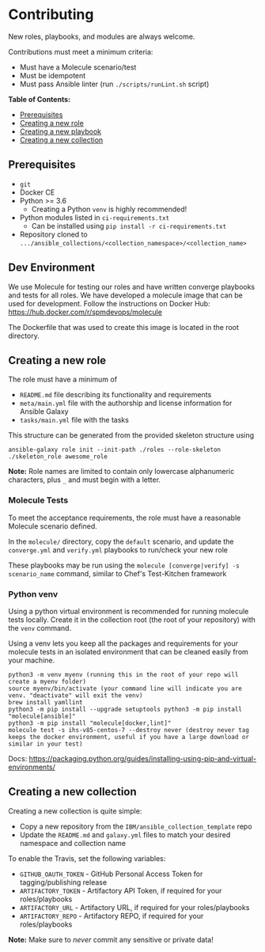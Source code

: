 # Contributing

New roles, playbooks, and modules are always welcome.

Contributions must meet a minimum criteria:

* Must have a Molecule scenario/test
* Must be idempotent
* Must pass Ansible linter (run `./scripts/runLint.sh` script)

**Table of Contents:**

* [Prerequisites](#prerequisites)
* [Creating a new role](#creating-a-new-role)
* [Creating a new playbook](#creating-a-new-playbook)
* [Creating a new collection](#creating-a-new-collection)

## Prerequisites

* `git`
* Docker CE
* Python >= 3.6
  * Creating a Python `venv` is highly recommended!
* Python modules listed in `ci-requirements.txt`
  * Can be installed using `pip install -r ci-requirements.txt`
* Repository cloned to `.../ansible_collections/<collection_namespace>/<collection_name>`

## Dev Environment

We use Molecule for testing our roles and have written converge playbooks and tests for all roles. We have developed a molecule image that can be used for development. Follow the instructions on Docker Hub:
https://hub.docker.com/r/spmdevops/molecule

The Dockerfile that was used to create this image is located in the root directory.

## Creating a new role

The role must have a minimum of
* `README.md` file describing its functionality and requirements
* `meta/main.yml` file with the authorship and license information for Ansible Galaxy
* `tasks/main.yml` file with the tasks

This structure can be generated from the provided skeleton structure using

```
ansible-galaxy role init --init-path ./roles --role-skeleton ./skeleton_role awesome_role
```

**Note:** Role names are limited to contain only lowercase alphanumeric characters, plus `_` and must begin with a letter.

### Molecule Tests

To meet the acceptance requirements, the role must have a reasonable Molecule scenario defined.

In the `molecule/` directory, copy the `default` scenario, and update the `converge.yml` and `verify.yml` playbooks to run/check your new role

These playbooks may be run using the `molecule [converge|verify] -s scenario_name` command, similar to Chef's Test-Kitchen framework

### Python venv

Using a python virtual environment is recommended for running molecule tests locally. Create it in the collection root (the root of your repository) with the `venv` command.

Using a venv lets you keep all the packages and requirements for your molecule tests in an isolated environment that can be cleaned easily from your machine.

```
python3 -m venv myenv (running this in the root of your repo will create a myenv folder)
source myenv/bin/activate (your command line will indicate you are venv. "deactivate" will exit the venv)
brew install yamllint
python3 -m pip install --upgrade setuptools python3 -m pip install "molecule[ansible]"
python3 -m pip install "molecule[docker,lint]"
molecule test -s ihs-v85-centos-7 --destroy never (destroy never tag keeps the docker environment, useful if you have a large download or similar in your test)
```

Docs: https://packaging.python.org/guides/installing-using-pip-and-virtual-environments/

## Creating a new collection

Creating a new collection is quite simple:

* Copy a new repository from the `IBM/ansible_collection_template` repo
* Update the `README.md` and `galaxy.yml` files to match your desired namespace and collection name

To enable the Travis, set the following variables:

* `GITHUB_OAUTH_TOKEN` - GitHub Personal Access Token for tagging/publishing release
* `ARTIFACTORY_TOKEN` - Artifactory API Token, if required for your roles/playbooks
* `ARTIFACTORY_URL` - Artifactory URL, if required for your roles/playbooks
* `ARTIFACTORY_REPO` - Artifactory REPO, if required for your roles/playbooks

**Note:** Make sure to _never_ commit any sensitive or private data!
